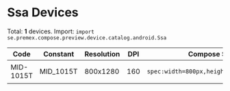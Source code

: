 # Ssa Devices

Total: **1** devices. Import: `import se.premex.compose.preview.device.catalog.android.Ssa`

| Code | Constant | Resolution | DPI | Compose Spec | Preview Usage |
|------|----------|------------|-----|-------------|---------------|
| MID-1015T | MID_1015T | 800x1280 | 160 | `spec:width=800px,height=1280px,dpi=160` | `@Preview(device = Ssa.MID_1015T)` |

<!-- Generated automatically. Do not edit manually. -->
